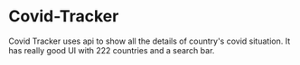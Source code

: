 # Covid-Tracker
Covid Tracker uses api to show all the details of country's covid situation. It has really good UI with 222 countries and a search bar.
